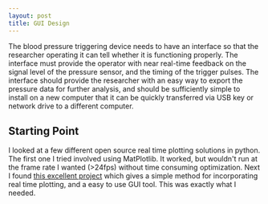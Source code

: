 ```yaml
---
layout: post
title: GUI Design
---
```


The blood pressure triggering device needs to have an interface so that the researcher operating it can tell whether it is functioning properly. The interface must provide the operator with near real-time feedback on the signal level of the pressure sensor, and the timing of the trigger pulses. The interface should provide the researcher with an easy way to export the pressure data for further analysis, and should be sufficiently simple to install on a new computer that it can be quickly transferred via USB key or network drive to a different computer.

## Starting Point

I looked at a few different open source real time plotting solutions in python. The first one I tried involved using MatPlotlib. It worked, but wouldn't run at the frame rate I wanted (>24fps) without time consuming optimization. Next I found [this excellent project](http://www.swharden.com/blog/2013-05-08-realtime-data-plotting-in-python/) which gives a simple method for incorporating real time plotting, and a easy to use GUI tool. This was exactly what I needed.
